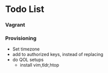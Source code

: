 # Todo List

### Vagrant


### Provisioning

- Set timezone
- add to authorized keys, instead of replacing
- do QOL setups
    - install vim,tldr,htop


